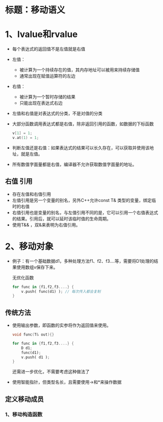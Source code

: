 # 标题：移动语义



# 1、lvalue和rvalue

- 每个表达式的返回值不是左值就是右值

- 左值：

  - 被计算为一个持续存在的值，其内存地址可以被用来持续存储值
  - 通常出现在赋值运算符的左边

- 右值：

  - 被计算为一个暂时存储的结果
  - 只能出现在表达式右边

- 左值和右值是对表达式的分类，不是对值的分类

- 大部分函数调用表达式都是右值，除非返回引用的函数，如数据的下标函数

  ```c++
  v[1] = 1;
  v.at(1) = 1;
  ```

- 判断左值还是右值：如果表达式的结果可以长久存在，可以获取并使用该地址，就是左值。

- 所有数值字面量都是右值，编译器不允许获取数值字面量的地址。



## 右值 引用

- 存在左值和右值引用
- 左值引用是另一个变量的别名，另外C++允许const T& 类型的变量，绑定临时的右值
- 右值引用也是变量的别名，与左值引用不同的是，它可以引用一个右值表达式的结果。引用后，就可以延时该临时值的生命周期。
- 使用T&& ，双&来表明为右值引用。





# 2、移动对象

- 例子：有一个基础数据d1，多种处理方法f1、f2、f3....等，需要将D1处理的结果使用数组v保存下来。

  无优化函数

  ```rust
  for func in {f1,f2,f3....} {
      v.push( func(d1) ); // 每次传入都会复制
  }
  ```

  

## 传统方法

- 使用输出参数，即函数的实参将作为返回值来使用。

  ```C++
  void func(T& out){}
  ```

  ```rust
  for func in {f1,f2,f3....} {
      D d1;
      func(d1);
      v.push( d1 ); 
  }
  ```

  还需进一步优化，不需要考虑这种做法了

- 使用智能指针，但类型名长，且需要使用->和*来操作数据



## 定义移动成员

### 1、移动构造函数


